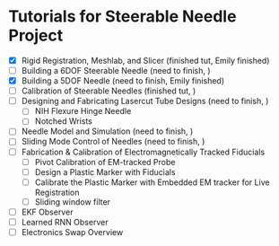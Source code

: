 # Tutorials for Steerable Needle Project

- [x] Rigid Registration, Meshlab, and Slicer (finished tut, Emily finished)
- [ ] Building a 6DOF Steerable Needle (need to finish, )
- [x] Building a 5DOF Needle (need to finish, Emily finished)
- [ ] Calibration of Steerable Needles (finished tut, )
- [ ] Designing and Fabricating Lasercut Tube Designs (need to finish, )
  - [ ] NIH Flexure Hinge Needle
  - [ ] Notched Wrists
- [ ] Needle Model and Simulation (need to finish, )
- [ ] Sliding Mode Control of Needles (need to finish, )
- [ ] Fabrication & Calibration of Electromagnetically Tracked Fiducials
  - [ ] Pivot Calibration of EM-tracked Probe
  - [ ] Design a Plastic Marker with Fiducials
  - [ ] Calibrate the Plastic Marker with Embedded EM tracker for Live Registration
  - [ ] Sliding window filter
- [ ] EKF Observer
- [ ] Learned RNN Observer
- [ ] Electronics Swap Overview
